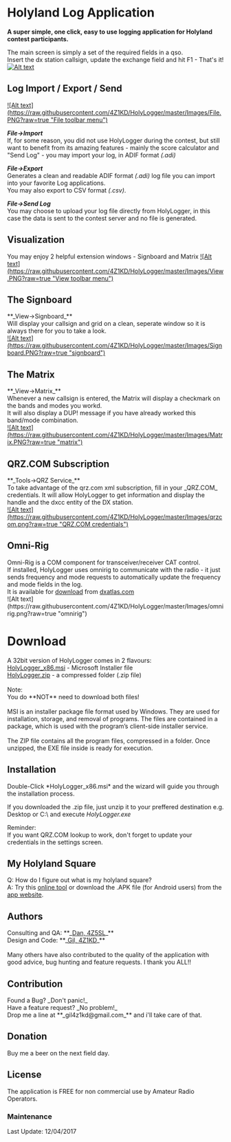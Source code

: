 <h1>Holyland Log Application</h1>

**A super simple, one click, easy to use logging application for Holyland contest participants.**<br>

The main screen is simply a set of the required fields in a qso.<br>
Insert the dx station callsign, update the exchange field and hit F1 - That's it!
<a href="https://raw.githubusercontent.com/4Z1KD/HolyLogger/master/Images/HolyLogger.png" target="_blank">
![Alt text](https://raw.githubusercontent.com/4Z1KD/HolyLogger/master/Images/HolyLogger.png?raw=true "HolyLogger Main Screen")
</a>

<h2>Log Import / Export / Send</h2>
<a href="https://raw.githubusercontent.com/4Z1KD/HolyLogger/master/Images/File.PNG" target="_blank">
![Alt text](https://raw.githubusercontent.com/4Z1KD/HolyLogger/master/Images/File.PNG?raw=true "File toolbar menu")
</a>

**_File->Import_**<br>
If, for some reason, you did not use HolyLogger during the contest, but still want to benefit from its amazing features - mainly the score calculator and "Send Log" - you may import your log, in ADIF format *(.adi)*

**_File->Export_**<br>
Generates a clean and readable ADIF format *(.adi)* log file you can import into your favorite Log applications.<br>
You may also export to CSV format *(.csv)*.<br>

**_File->Send Log_**<br>
You may choose to upload your log file directly from HolyLogger, in this case the data is sent to the contest server and no file is generated.<br>

<h2>Visualization</h2>
You may enjoy 2 helpful extension windows - Signboard and Matrix
<a href="https://raw.githubusercontent.com/4Z1KD/HolyLogger/master/Images/View.PNG" target="_blank">
![Alt text](https://raw.githubusercontent.com/4Z1KD/HolyLogger/master/Images/View.PNG?raw=true "View toolbar menu")
</a>

<h2>The Signboard</h2>
**_View->Signboard_**<br>
Will display your callsign and grid on a clean, seperate window so it is always there for you to take a look.<br>
<a href="https://raw.githubusercontent.com/4Z1KD/HolyLogger/master/Images/Signboard.PNG" target="_blank">
![Alt text](https://raw.githubusercontent.com/4Z1KD/HolyLogger/master/Images/Signboard.PNG?raw=true "signboard")
</a>

<h2>The Matrix</h2>
**_View->Matrix_**<br>
Whenever a new callsign is entered, the Matrix will display a checkmark on the bands and modes you workd.<br>
It will also display a DUP! message if you have already worked this band/mode combination.<br>
<a href="https://raw.githubusercontent.com/4Z1KD/HolyLogger/master/Images/Matrix.PNG" target="_blank">
![Alt text](https://raw.githubusercontent.com/4Z1KD/HolyLogger/master/Images/Matrix.PNG?raw=true "matrix")
</a>

<h2>QRZ.COM Subscription</h2>
**_Tools->QRZ Service_**<br>To take advantage of the qrz.com xml subscription, fill in your _QRZ.COM_ credentials. It will allow HolyLogger to get information and display the handle and the dxcc entity of the DX station.<br>
<a href="https://raw.githubusercontent.com/4Z1KD/HolyLogger/master/Images/qrzcom.png" target="_blank">
![Alt text](https://raw.githubusercontent.com/4Z1KD/HolyLogger/master/Images/qrzcom.png?raw=true "QRZ.COM credentials")
</a>

<h2>Omni-Rig</h2>
Omni-Rig is a COM component for transceiver/receiver CAT control.<br>
If installed, HolyLogger uses omnirig to communicate with the radio - it just sends frequency and mode requests to automatically update the frequency and mode fields in the log.<br>
It is available for <a href="http://www.dxatlas.com/OmniRig/Files/OmniRig.zip" target="_blank">download</a> from <a href="http://www.dxatlas.com/omnirig/" target="_blank">dxatlas.com</a><br>
![Alt text](https://raw.githubusercontent.com/4Z1KD/HolyLogger/master/Images/omnirig.png?raw=true "omnirig")

<h1>Download</h1>
A 32bit version of HolyLogger comes in 2 flavours:<br>
<a href="https://github.com/4Z1KD/HolyLogger/raw/master/HolyLogger_x86.msi" target="_blank">HolyLogger_x86.msi</a> - Microsoft Installer file<br>
<a href="https://github.com/4Z1KD/HolyLogger/raw/master/HolyLogger.zip" target="_blank">HolyLogger.zip</a> - a compressed folder (.zip file)<br>
<br>
Note:<br>
You do **NOT** need to download both files!<br>
<br>
MSI is an installer package file format used by Windows. They are used for installation, storage, and removal of programs. The files are contained in a package, which is used with the program’s client-side installer service.<br>
<br>
The ZIP file contains all the program files, compressed in a folder. Once unzipped, the EXE file inside is ready for execution.<br>

<h2>Installation</h2>
Double-Click *HolyLogger_x86.msi* and the wizard will guide you through the installation process.

If you downloaded the .zip file, just unzip it to your preffered destination e.g. Desktop or C:\ and execute *HolyLogger.exe*

Reminder:<br>
If you want QRZ.COM lookup to work, don't forget to update your credentials in the settings screen.

<h2>My Holyland Square</h2>
Q: How do I figure out what is my holyland square?<br>
A: Try this <a href="https://www.iarc.org/holysquare/" target="_blank">online tool</a> or download the .APK file (for Android users) from the <a href="https://4z1kd.github.io/HolySquare/" target="_blank">app website</a>.

<h2>Authors</h2>
Consulting and QA: **_<a href="https://www.qrz.com/db/4z5sl" target="_blank">Dan, 4Z5SL</a>_**<br>
Design and Code: **_<a href="https://www.qrz.com/db/4z1kd" target="_blank">Gil, 4Z1KD</a>_**<br>
<br>
Many others have also contributed to the quality of the application with good advice, bug hunting and feature requests. I thank you ALL!!<br>

<h2>Contribution</h2>
Found a Bug? _Don't panic!_<br>
Have a feature request? _No problem!_<br>
Drop me a line at **_gil4z1kd@gmail.com_** and i'll take care of that.

<h2>Donation</h2>
Buy me a beer on the next field day.

<h2>License</h2>
The application is FREE for non commercial use by Amateur Radio Operators.

<h3>Maintenance</h3>
Last Update: 12/04/2017<br>


<script>
var list = document.getElementById("logo");
list.outerHTML = '<img src="https://raw.githubusercontent.com/4Z1KD/HolyLogger/master/Images/HolyLogger%20icon.png" width="156px" style="position:absolute; top:-80px;right:10px;background:transparent"/>';
</script>
<img src="https://raw.githubusercontent.com/4Z1KD/HolyLogger/master/Images/HolyLogger%20icon.png" width="1px" style="display:none;"/>
